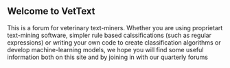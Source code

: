 ## Welcome to VetText

This is a forum for veterinary text-miners. Whether you are using proprietart text-mining software, simpler rule based calssifications (such as regular expressions) or writing your own code to create classification algorithms or develop machine-learning models, we hope you will find some useful information both on this site and by joining in with our quarterly forums



